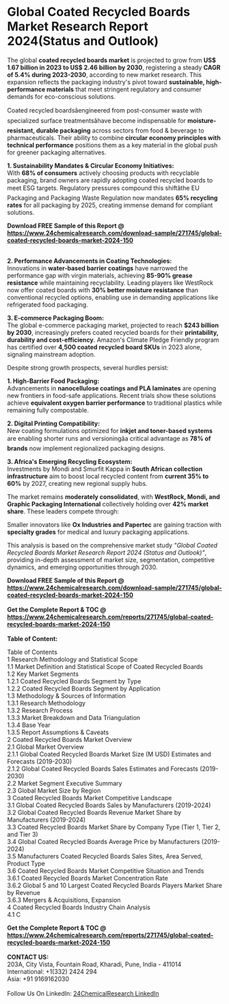 <h1>Global Coated Recycled Boards Market Research Report 2024(Status and Outlook)</h1><p>The global <strong>coated recycled boards market</strong> is projected to grow from <strong>US$ 1.67 billion in 2023 to US$ 2.46 billion by 2030</strong>, registering a steady <strong>CAGR of 5.4% during 2023-2030</strong>, according to new market research. This expansion reflects the packaging industry's pivot toward <strong>sustainable, high-performance materials</strong> that meet stringent regulatory and consumer demands for eco-conscious solutions.</p><p>Coated recycled boardsâengineered from post-consumer waste with specialized surface treatmentsâhave become indispensable for <strong>moisture-resistant, durable packaging</strong> across sectors from food &amp; beverage to pharmaceuticals. Their ability to combine <strong>circular economy principles with technical performance</strong> positions them as a key material in the global push for greener packaging alternatives.</p><p><strong>1. Sustainability Mandates &amp; Circular Economy Initiatives:</strong><br>
With <strong>68% of consumers</strong> actively choosing products with recyclable packaging, brand owners are rapidly adopting coated recycled boards to meet ESG targets. Regulatory pressures compound this shiftâthe EU Packaging and Packaging Waste Regulation now mandates <strong>65% recycling rates</strong> for all packaging by 2025, creating immense demand for compliant solutions.</p><div><b>Download FREE Sample of this Report @ 
            <a href="https://www.24chemicalresearch.com/download-sample/271745/global-coated-recycled-boards-market-2024-150">
            https://www.24chemicalresearch.com/download-sample/271745/global-coated-recycled-boards-market-2024-150</a></b></div><br><p><strong>2. Performance Advancements in Coating Technologies:</strong><br>
Innovations in <strong>water-based barrier coatings</strong> have narrowed the performance gap with virgin materials, achieving <strong>85-90% grease resistance</strong> while maintaining recyclability. Leading players like WestRock now offer coated boards with <strong>30% better moisture resistance</strong> than conventional recycled options, enabling use in demanding applications like refrigerated food packaging.</p><p><strong>3. E-commerce Packaging Boom:</strong><br>
The global e-commerce packaging market, projected to reach <strong>$243 billion by 2030</strong>, increasingly prefers coated recycled boards for their <strong>printability, durability and cost-efficiency</strong>. Amazon's Climate Pledge Friendly program has certified over <strong>4,500 coated recycled board SKUs</strong> in 2023 alone, signaling mainstream adoption.</p><p>Despite strong growth prospects, several hurdles persist:</p><p><strong>1. High-Barrier Food Packaging:</strong><br>
Advancements in <strong>nanocellulose coatings and PLA laminates</strong> are opening new frontiers in food-safe applications. Recent trials show these solutions achieve <strong>equivalent oxygen barrier performance</strong> to traditional plastics while remaining fully compostable.</p><p><strong>2. Digital Printing Compatibility:</strong><br>
New coating formulations optimized for <strong>inkjet and toner-based systems</strong> are enabling shorter runs and versioningâa critical advantage as <strong>78% of brands</strong> now implement regionalized packaging designs.</p><p><strong>3. Africa's Emerging Recycling Ecosystem:</strong><br>
Investments by Mondi and Smurfit Kappa in <strong>South African collection infrastructure</strong> aim to boost local recycled content from <strong>current 35% to 60%</strong> by 2027, creating new regional supply hubs.</p><p>The market remains <strong>moderately consolidated</strong>, with <strong>WestRock, Mondi, and Graphic Packaging International</strong> collectively holding over <strong>42% market share</strong>. These leaders compete through:</p><p>Smaller innovators like <strong>Ox Industries and Papertec</strong> are gaining traction with <strong>specialty grades</strong> for medical and luxury packaging applications.</p><p>This analysis is based on the comprehensive market study <em>"Global Coated Recycled Boards Market Research Report 2024 (Status and Outlook)"</em>, providing in-depth assessment of market size, segmentation, competitive dynamics, and emerging opportunities through 2030.</p><div><b>Download FREE Sample of this Report @ 
            <a href="https://www.24chemicalresearch.com/download-sample/271745/global-coated-recycled-boards-market-2024-150">
            https://www.24chemicalresearch.com/download-sample/271745/global-coated-recycled-boards-market-2024-150</a></b></div><br><div><b>Get the Complete Report & TOC @ 
            <a href="https://www.24chemicalresearch.com/reports/271745/global-coated-recycled-boards-market-2024-150">
            https://www.24chemicalresearch.com/reports/271745/global-coated-recycled-boards-market-2024-150</a></b></div><br>
            <b>Table of Content:</b><p>Table of Contents<br />
1 Research Methodology and Statistical Scope<br />
1.1 Market Definition and Statistical Scope of Coated Recycled Boards<br />
1.2 Key Market Segments<br />
1.2.1 Coated Recycled Boards Segment by Type<br />
1.2.2 Coated Recycled Boards Segment by Application<br />
1.3 Methodology & Sources of Information<br />
1.3.1 Research Methodology<br />
1.3.2 Research Process<br />
1.3.3 Market Breakdown and Data Triangulation<br />
1.3.4 Base Year<br />
1.3.5 Report Assumptions & Caveats<br />
2 Coated Recycled Boards Market Overview<br />
2.1 Global Market Overview<br />
2.1.1 Global Coated Recycled Boards Market Size (M USD) Estimates and Forecasts (2019-2030)<br />
2.1.2 Global Coated Recycled Boards Sales Estimates and Forecasts (2019-2030)<br />
2.2 Market Segment Executive Summary<br />
2.3 Global Market Size by Region<br />
3 Coated Recycled Boards Market Competitive Landscape<br />
3.1 Global Coated Recycled Boards Sales by Manufacturers (2019-2024)<br />
3.2 Global Coated Recycled Boards Revenue Market Share by Manufacturers (2019-2024)<br />
3.3 Coated Recycled Boards Market Share by Company Type (Tier 1, Tier 2, and Tier 3)<br />
3.4 Global Coated Recycled Boards Average Price by Manufacturers (2019-2024)<br />
3.5 Manufacturers Coated Recycled Boards Sales Sites, Area Served, Product Type<br />
3.6 Coated Recycled Boards Market Competitive Situation and Trends<br />
3.6.1 Coated Recycled Boards Market Concentration Rate<br />
3.6.2 Global 5 and 10 Largest Coated Recycled Boards Players Market Share by Revenue<br />
3.6.3 Mergers & Acquisitions, Expansion<br />
4 Coated Recycled Boards Industry Chain Analysis<br />
4.1 C</p><div><b>Get the Complete Report & TOC @ 
            <a href="https://www.24chemicalresearch.com/reports/271745/global-coated-recycled-boards-market-2024-150">
            https://www.24chemicalresearch.com/reports/271745/global-coated-recycled-boards-market-2024-150</a></b></div><br><b>CONTACT US:</b><br>
            203A, City Vista, Fountain Road, Kharadi, Pune, India - 411014<br>
            International: +1(332) 2424 294<br>
            Asia: +91 9169162030 <br><br>
            Follow Us On LinkedIn: <a href="https://www.linkedin.com/company/24chemicalresearch/">24ChemicalResearch LinkedIn</a>